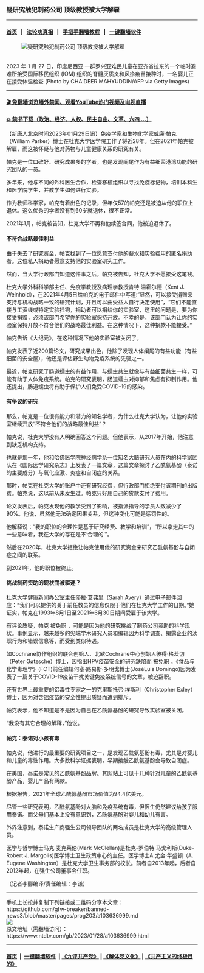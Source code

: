 ### 疑研究触犯制药公司 顶级教授被大学解雇
------------------------

#### [首页](https://github.com/gfw-breaker/banned-news3/blob/master/README.md) &nbsp;&nbsp;|&nbsp;&nbsp; [法轮功真相](https://github.com/begood0513/basic/blob/master/README.md)  &nbsp;&nbsp;|&nbsp;&nbsp; [手把手翻墙教程](https://github.com/gfw-breaker/guides/wiki)  &nbsp;&nbsp;|&nbsp;&nbsp; [一键翻墙软件](https://github.com/gfw-breaker/nogfw/blob/master/README.md)  



<div><div class="featured_image">
 <figure>
  <img alt="疑研究触犯制药公司 顶级教授被大学解雇" src="https://i.ntdtv.com/assets/uploads/2023/01/GettyImages-1246583097-800x450.jpg"/>
 </figure><br/>
 <span class="caption">
  2023 年 1 月 27 日，印度尼西亚
一群罗兴亚难民儿童在亚齐省拉东的一个临时避难所接受国际移民组织 (IOM) 组织的脊髓灰质炎和风疹疫苗接种时，一名婴儿正在接受体温检查  (Photo by CHAIDEER MAHYUDDIN/AFP via Getty Images)
 </span>
</div>
</div><hr/>

#### [ 🎬  免翻墙浏览墙外禁闻、观看YouTube热门视频及电视直播](https://github.com/gfw-breaker/HelloWorld)

#### [ 💥  禁书下载（政治、经济、人权、民主自由、文革、六四 ...）](https://github.com/gfw-breaker/books/blob/master/README.md)

<div><div class="post_content" itemprop="articleBody">
 <p>
  【新唐人北京时间2023年01月29日讯】免疫学家和生物化学家威廉·帕克（William Parker）博士在杜克大学医学院工作了将近28年。但在2021年帕克被解雇，而这被怀疑与他对药物与儿童健康关系的研究有关。
 </p>
 <p>
  帕克是一位口碑好、研究成果多的学者，也是发现阑尾作为有益细菌港湾功能的研究团队的一员。
 </p>
 <p>
  多年来，他与不同的外科医生合作，检查移植组织以寻找免疫标记物，培训本科生和医学院学生，并教学生如何进行实验。
 </p>
 <p>
  作为教师科学家，帕克有着出色的记录，但年仅57的帕克还是被迫从他的职位上退休。这么优秀的学者没有到60岁就退休，很不正常。
 </p>
 <p>
  2021年1月，帕克被告知，杜克大学不再和他续签合同，他被迫退休了。
 </p>
 <h4>
  不符合战略最佳利益
 </h4>
 <p>
  由于失去了研究资金，帕克找到了一位愿意支付他的薪水和实验费用的匿名捐助者。这位私人捐助者愿意支持他的实验室研究工作。
 </p>
 <p>
  然而，当大学行政部门知道这件事之后，帕克被告知，杜克大学不愿接受这笔钱。
 </p>
 <p>
  杜克大学外科科学部主任、免疫学教授及病理学教授肯特·温霍尔德（Kent J. Weinhold），在2021年4月5日给帕克的电子邮件中写道:“显然，可以接受捐赠来支持与机构战略一致的研究计划，并且可以由受益人自行决定使用”，“它们不能直接与工资线或特定实验挂钩，捐助者可以捐给你的实验室，这里的问题是，要为你接受捐赠，必须该部门希望你的实验室保持开放。不幸的是，该部门认为让你的实验室保持开放不符合他们的战略最佳利益。在这种情况下，这种捐款不能接受。”
 </p>
 <p>
  帕克告诉《大纪元》，在这种情况下他的实验室被关闭了。
 </p>
 <p>
  帕克发表了近200篇论文，研究成果出色，他除了发现人体阑尾的有益功能（有益细菌的安全屋），他还是评估野生动物免疫系统的先驱之一。
 </p>
 <p>
  最近，帕克研究了肠道蠕虫的有益作用，与蠕虫共生就像与有益细菌共生一样，可能有助于人体免疫系统。帕克的研究表明，肠道蠕虫对抑郁和焦虑有抑制作用。他还提出，肠道蠕虫将有助于保护人们免受COVID-19的感染。
 </p>
 <h4>
  有争议的研究
 </h4>
 <p>
  那么，帕克是一位很有能力和潜力的知名学者，为什么杜克大学认为，让他的实验室继续开放“不符合他们的战略最佳利益”？
 </p>
 <p>
  帕克说，杜克大学没有人明确回答这个问题。但他表示，从2017年开始，他注意到缺乏机构支持。
 </p>
 <p>
  也就是那一年，他和哈佛医学院神经病学系一位知名大脑研究人员在内的科学家团队在《国际医学研究杂志》上发表了一篇文章，这篇文章探讨了乙酰氨基酚（泰诺的主要成分）与氧化应激、炎症和自闭症的关系。
 </p>
 <p>
  那时，帕克在杜克大学的账户中还有研究经费，但行政部门拒绝支付该期刊的出版费。帕克说，这以前从未发生过。帕克只好用自己的贷款支付了费用。
 </p>
 <p>
  论文发表后，帕克发现他的教学受到了影响，被指派指导的学员人数减少了90%。他说，虽然他无法确定因果关系，但这种变化可能是惩罚性的。
 </p>
 <p>
  他解释说：“我的职位的合理性是基于研究经费、教学和培训”，“所以拿走其中的一些意味着，我在大学的存在是不‘合理的’”。
 </p>
 <p>
  然后在2020年，杜克大学拒绝让帕克使用他的研究资金来研究乙酰氨基酚与自闭症之间的联系。
 </p>
 <p>
  到2021年，他的职位被终止。
 </p>
 <h4>
  挑战制药资助的现状而被驱逐？
 </h4>
 <p>
  杜克大学健康新闻办公室主任莎拉·艾弗里（Sarah Avery）通过电子邮件回应：“我们可以提供的关于前任教员的信息仅限于他们在杜克大学工作的日期。”她证实，帕克在1993年8月1日至2021年6月30日期间受雇于该大学。
 </p>
 <p>
  有评论质疑，帕克
  <ok href="https://www.ntdtv.com/gb/被免职.htm">
   被免职
  </ok>
  ，可能是因为他的研究挑战了制药公司资助的科学现状。事例显示，越来越多的尖端学术研究人员和编辑因为科学调查、揭露企业的渎职行为和错误信息等，而受到类似待遇。
 </p>
 <p>
  如Cochrane协作组织的联合创始人、北欧Cochrane中心创始人彼得·格茨切（Peter Gøtzsche）博士，因指出HPV疫苗安全的研究缺陷而
  <ok href="https://www.ntdtv.com/gb/被免职.htm">
   被免职
  </ok>
  。《食品与化学毒理学》(FCT)前任编辑何塞·路易斯·多明戈博士(JoséLuis Domingo)因为发表了一篇关于COVID-19疫苗干扰关键免疫系统信号的文章，被迫辞职。
 </p>
 <p>
  还有世界上最重要的铝毒性专家之一的克里斯托弗·埃斯利（Christopher Exley）博士，因为对含铝疫苗的安全性提出质疑而遭到排斥。
 </p>
 <p>
  帕克表示，他不知道是不是因为自己在乙酰氨基酚的研究导致实验室被关闭。
 </p>
 <p>
  “我没有其它合理的解释，”他说。
 </p>
 <h4>
  帕克：泰诺对小孩有毒
 </h4>
 <p>
  帕克说，他进行的最重要的研究项目之一，是发现乙酰氨基酚有毒，尤其是对婴儿和儿童的毒性作用。大多数科学证据表明，早期接触乙酰氨基酚会导致自闭症。
 </p>
 <p>
  在美国，泰诺是常见的乙酰氨基酚品牌。其网站上可见十几种针对儿童的乙酰氨基酚产品，婴儿产品有两款。
 </p>
 <p>
  根据报告，2021年全球乙酰氨基酚市场价值为94.4亿美元。
 </p>
 <p>
  尽管一些研究表明，乙酰氨基酚对大脑和免疫系统有毒，但医生仍然建议给孩子服用泰诺。而父母们基本上没有意识到，乙酰氨基酚对婴儿和幼儿有害。
 </p>
 <p>
  外界注意到，泰诺生产商强生公司领导团队的两名成员是杜克大学的高级管理人员。
 </p>
 <p>
  医学与哲学博士马克·麦克莱伦(Mark McClellan)是杜克-罗伯特·马戈利斯(Duke-Robert J. Margolis)医学博士卫生政策中心的主任。医学博士A.尤金·华盛顿（A. Eugene Washington）是杜克大学卫生事务部的校长。前者自2013年起，后者自2012年起，在强生公司董事会任职。
 </p>
 <p>
  （记者李郦编译/责任编辑：李谦）
 </p>
 <div class="single_ad">
 </div>
</div>
</div>
<hr/>
手机上长按并复制下列链接或二维码分享本文章：<br/>
https://github.com/gfw-breaker/banned-news3/blob/master/pages/prog203/a103636999.md <br/>
<a href='https://github.com/gfw-breaker/banned-news3/blob/master/pages/prog203/a103636999.md'><img src='https://github.com/gfw-breaker/banned-news3/blob/master/pages/prog203/a103636999.md.png'/></a> <br/>
原文地址（需翻墙访问）：https://www.ntdtv.com/gb/2023/01/28/a103636999.html


------------------------
#### [首页](https://github.com/gfw-breaker/banned-news3/blob/master/README.md) &nbsp;|&nbsp; [一键翻墙软件](https://github.com/gfw-breaker/nogfw/blob/master/README.md) &nbsp;| [《九评共产党》](https://github.com/gfw-breaker/9ping.md/blob/master/README.md#九评之一评共产党是什么) | [《解体党文化》](https://github.com/gfw-breaker/jtdwh.md/blob/master/README.md) | [《共产主义的终极目的》](https://github.com/gfw-breaker/gczydzjmd.md/blob/master/README.md)


<img src='http://gfw-breaker.win/banned-news3/pages/prog203/a103636999.md' width='0px' height='0px'/>